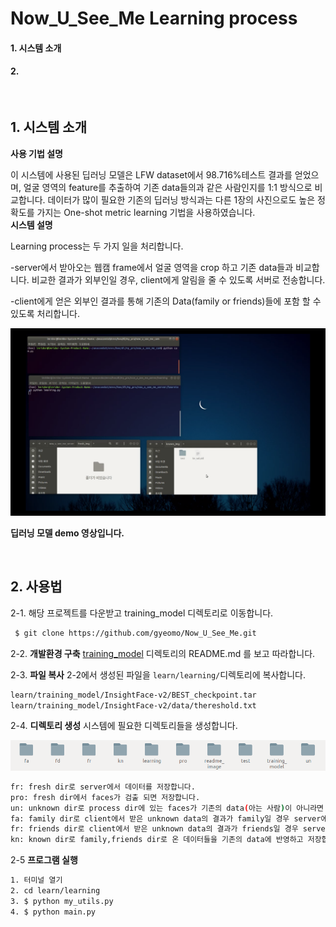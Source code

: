 # Now_U_See_Me Learning process

#### 1. 시스템 소개

#### 2. 

<br/>

## 1. 시스템 소개

**사용 기법 설명**

이 시스템에 사용된 딥러닝 모델은 LFW dataset에서 98.716%테스트 결과를 얻었으며, 얼굴 영역의 feature를 추출하여 기존 data들의과 같은 사람인지를 1:1 방식으로 비교합니다. 데이터가 많이 필요한 기존의 딥러닝 방식과는 다른 1장의 사진으로도 높은 정확도를 가지는 One-shot metric learning 기법을 사용하였습니다.
<br>
**시스템 설명**

Learning process는 두 가지 일을 처리합니다.

-server에서 받아오는 웹캠 frame에서 얼굴 영역을 crop 하고 기존 data들과 비교합니다.
 비교한 결과가 외부인일 경우, client에게 알림을 줄 수 있도록 서버로 전송합니다.

-client에게 얻은 외부인 결과를 통해 기존의 Data(family or friends)들에 포함 할 수 있도록 처리합니다.

[![video](./readme_image/video.png)](https://www.youtube.com/watch?v=Q-vJoNmon1c&feature=youtu.be)

**딥러닝 모델 demo 영상입니다.**

<br/>

## 2. 사용법

2-1. 해당 프로젝트를 다운받고 training_model 디렉토리로 이동합니다.

```bash
 $ git clone https://github.com/gyeomo/Now_U_See_Me.git
```

2-2. **개발환경 구축** [training_model](https://github.com/gyeomo/Now_U_See_Me/tree/master/learn/training_model) 디렉토리의 README.md 를 보고 따라합니다.

2-3. **파일 복사**  2-2에서 생성된 파일을 `learn/learning/`디렉토리에 복사합니다.

```bash
learn/training_model/InsightFace-v2/BEST_checkpoint.tar
learn/training_model/InsightFace-v2/data/thereshold.txt
```

2-4. **디렉토리 생성** 시스템에 필요한 디렉토리들을 생성합니다.

![dire](./readme_image/dire.png)

```bash
fr: fresh dir로 server에서 데이터를 저장합니다.
pro: fresh dir에서 faces가 검출 되면 저장합니다.
un: unknown dir로 process dir에 있는 faces가 기존의 data(아는 사람)이 아니라면 저장합니다.
fa: family dir로 client에서 받은 unknown data의 결과가 family일 경우 server에서 데이터를 저장합니다.
fr: friends dir로 client에서 받은 unknown data의 결과가 friends일 경우 server에서 데이터를 저장합니다.
kn: known dir로 family,friends dir로 온 데이터들을 기존의 data에 반영하고 저장합니다.
```

2-5 **프로그램 실행**

```bash
1. 터미널 열기
2. cd learn/learning
3. $ python my_utils.py
4. $ python main.py
```


















